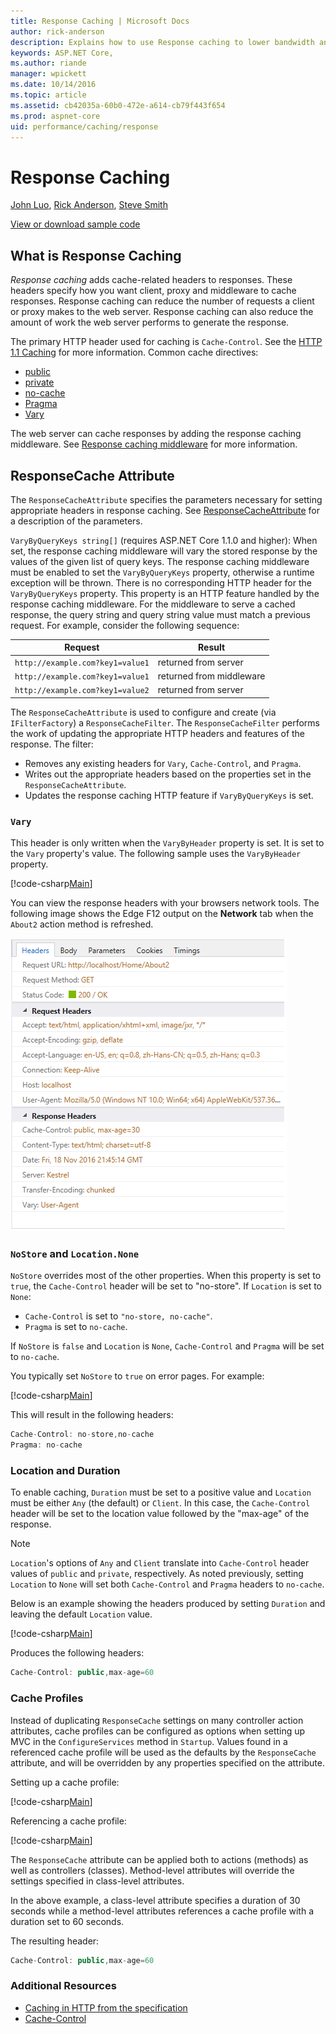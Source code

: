 ```yaml
---
title: Response Caching | Microsoft Docs
author: rick-anderson
description: Explains how to use Response caching to lower bandwidth and increase performance.
keywords: ASP.NET Core,
ms.author: riande
manager: wpickett
ms.date: 10/14/2016
ms.topic: article
ms.assetid: cb42035a-60b0-472e-a614-cb79f443f654
ms.prod: aspnet-core
uid: performance/caching/response
---
```

# Response Caching

[John Luo](https://github.com/JunTaoLuo), [Rick Anderson](https://twitter.com/RickAndMSFT), [Steve Smith](http://ardalis.com)

[View or download sample code](https://github.com/aspnet/Docs/tree/master/aspnetcore/performance/caching/response/sample)

## What is Response Caching

*Response caching* adds cache-related headers to responses. These headers specify how you want client, proxy and middleware to cache responses. Response caching can reduce the number of requests a client or proxy makes to the web server. Response caching can also reduce the amount of work the web server performs to generate the response. 

The primary HTTP header used for caching is `Cache-Control`. See the [HTTP 1.1 Caching](https://tools.ietf.org/html/rfc7234#section-5.2) for more information. Common cache directives:

* [public](https://tools.ietf.org/html/rfc7234#section-5.2.2.5)
* [private](https://tools.ietf.org/html/rfc7234#section-5.2.2.6)
* [no-cache](https://tools.ietf.org/html/rfc7234#section-5.2.1.4)
* [Pragma](https://tools.ietf.org/html/rfc7234#section-5.4)
* [Vary](https://tools.ietf.org/html/rfc7231#section-7.1.4)

The web server can cache responses by adding the response caching middleware. See [Response caching middleware](middleware.md) for more information.

## ResponseCache Attribute

The `ResponseCacheAttribute` specifies the parameters necessary for setting appropriate headers in response caching. See [ResponseCacheAttribute](https://docs.microsoft.com/en-us/aspnet/core/api/microsoft.aspnetcore.mvc.responsecacheattribute)  for a description of the parameters.

`VaryByQueryKeys string[]` (requires ASP.NET Core 1.1.0 and higher): When set, the response caching middleware will vary the stored response by the values of the given list of query keys. The response caching middleware must be enabled to set the `VaryByQueryKeys` property, otherwise a runtime exception will be thrown. There is no corresponding HTTP header for the `VaryByQueryKeys` property. This property is an HTTP feature handled by the response caching middleware. For the middleware to serve a cached response, the query string and query string value must match a previous request. For example, consider the following sequence:

| Request          | Result |
| ----------------- | ------------ | 
| `http://example.com?key1=value1` | returned from server |
| `http://example.com?key1=value1` | returned from middleware |
| `http://example.com?key1=value2` | returned from server |

The `ResponseCacheAttribute` is used to configure and create (via `IFilterFactory`) a `ResponseCacheFilter`. The `ResponseCacheFilter` performs the work of updating the appropriate HTTP headers and features of the response. The filter:

* Removes any existing headers for `Vary`, `Cache-Control`, and `Pragma`. 
* Writes out the appropriate headers based on the properties set in the `ResponseCacheAttribute`. 
* Updates the response caching HTTP feature if `VaryByQueryKeys` is set.

### `Vary` 

This header is only written when the `VaryByHeader` property is set. It is set to the `Vary` property's value. The following sample uses the `VaryByHeader` property.

[!code-csharp[Main](response/sample/Controllers/HomeController.cs?name=snippet_VaryByHeader&highlight=1)]

You can view the response headers with your browsers network tools. The following image shows the Edge F12 output on the **Network** tab when the `About2` action method is refreshed. 

![Edge F12 output on the **Network** tab when the `About2` action method is called](response/_static/vary.png)

### `NoStore` and `Location.None`

`NoStore` overrides most of the other properties. When this property is set to `true`, the `Cache-Control` header will be set to "no-store". If `Location` is set to `None`:

* `Cache-Control` is set to `"no-store, no-cache"`. 
* `Pragma` is set to `no-cache`. 

If `NoStore` is `false` and `Location` is `None`,  `Cache-Control` and `Pragma` will be set to `no-cache`.

You typically set `NoStore` to `true` on error pages. For example:

[!code-csharp[Main](response/sample/Controllers/HomeController.cs?name=snippet1&highlight=1)]

This will result in the following headers:

```javascript
Cache-Control: no-store,no-cache
Pragma: no-cache
```

### Location and Duration

To enable caching, `Duration` must be set to a positive value and `Location` must be either `Any` (the default) or `Client`. In this case, the `Cache-Control` header will be set to the location value followed by the "max-age" of the response.

> [!NOTE]
> `Location`'s options of `Any` and `Client` translate into `Cache-Control` header values of `public` and `private`, respectively. As noted previously, setting `Location` to `None` will set both `Cache-Control` and `Pragma` headers to `no-cache`.

Below is an example showing the headers produced by setting `Duration` and leaving the default `Location` value.

[!code-csharp[Main](response/sample/Controllers/HomeController.cs?name=snippet_duration&highlight=1)]

Produces the following headers:

```javascript
Cache-Control: public,max-age=60
   ```

### Cache Profiles

Instead of duplicating `ResponseCache` settings on many controller action attributes, cache profiles can be configured as options when setting up MVC in the `ConfigureServices` method in `Startup`. Values found in a referenced cache profile will be used as the defaults by the `ResponseCache` attribute, and will be overridden by any properties specified on the attribute.

Setting up a cache profile:

[!code-csharp[Main](response/sample/Startup.cs?name=snippet1)] 

Referencing a cache profile:

[!code-csharp[Main](response/sample/Controllers/HomeController.cs?name=snippet_controller&highlight=1,4)]

The `ResponseCache` attribute can be applied both to actions (methods) as well as controllers (classes). Method-level attributes will override the settings specified in class-level attributes.

In the above example, a class-level attribute specifies a duration of 30 seconds while a method-level attributes references a cache profile with a duration set to 60 seconds.

The resulting header:

```javascript
Cache-Control: public,max-age=60
   ```

  ### Additional Resources

* [Caching in HTTP from the specification](https://tools.ietf.org/html/rfc7234#section-3)
* [Cache-Control](https://www.w3.org/Protocols/rfc2616/rfc2616-sec14.html#sec14.9)